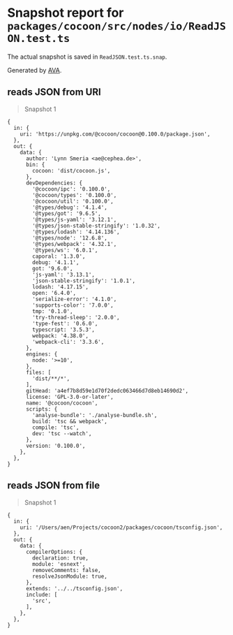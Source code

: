 # Snapshot report for `packages/cocoon/src/nodes/io/ReadJSON.test.ts`

The actual snapshot is saved in `ReadJSON.test.ts.snap`.

Generated by [AVA](https://ava.li).

## reads JSON from URI

> Snapshot 1

    {
      in: {
        uri: 'https://unpkg.com/@cocoon/cocoon@0.100.0/package.json',
      },
      out: {
        data: {
          author: 'Lynn Smeria <ae@cephea.de>',
          bin: {
            cocoon: 'dist/cocoon.js',
          },
          devDependencies: {
            '@cocoon/ipc': '0.100.0',
            '@cocoon/types': '0.100.0',
            '@cocoon/util': '0.100.0',
            '@types/debug': '4.1.4',
            '@types/got': '9.6.5',
            '@types/js-yaml': '3.12.1',
            '@types/json-stable-stringify': '1.0.32',
            '@types/lodash': '4.14.136',
            '@types/node': '12.6.8',
            '@types/webpack': '4.32.1',
            '@types/ws': '6.0.1',
            caporal: '1.3.0',
            debug: '4.1.1',
            got: '9.6.0',
            'js-yaml': '3.13.1',
            'json-stable-stringify': '1.0.1',
            lodash: '4.17.15',
            open: '6.4.0',
            'serialize-error': '4.1.0',
            'supports-color': '7.0.0',
            tmp: '0.1.0',
            'try-thread-sleep': '2.0.0',
            'type-fest': '0.6.0',
            typescript: '3.5.3',
            webpack: '4.38.0',
            'webpack-cli': '3.3.6',
          },
          engines: {
            node: '>=10',
          },
          files: [
            'dist/**/*',
          ],
          gitHead: 'a4ef7b8d59e1d70f2dedc063466d7d8eb14690d2',
          license: 'GPL-3.0-or-later',
          name: '@cocoon/cocoon',
          scripts: {
            'analyse-bundle': './analyse-bundle.sh',
            build: 'tsc && webpack',
            compile: 'tsc',
            dev: 'tsc --watch',
          },
          version: '0.100.0',
        },
      },
    }

## reads JSON from file

> Snapshot 1

    {
      in: {
        uri: '/Users/aen/Projects/cocoon2/packages/cocoon/tsconfig.json',
      },
      out: {
        data: {
          compilerOptions: {
            declaration: true,
            module: 'esnext',
            removeComments: false,
            resolveJsonModule: true,
          },
          extends: '../../tsconfig.json',
          include: [
            'src',
          ],
        },
      },
    }
